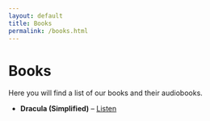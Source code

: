 ```yaml
---
layout: default
title: Books
permalink: /books.html
---
```


<h1>Books</h1>
<p>Here you will find a list of our books and their audiobooks.</p>
<ul>
  <li><strong>Dracula (Simplified)</strong> – <a href="#">Listen</a></li>
</ul>
